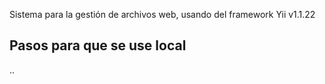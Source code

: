 Sistema para la gestión de archivos web, usando del framework Yii v1.1.22

## Pasos para que se use local

..